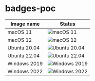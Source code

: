 # badges-poc

Image name | Status
--- | ---
macOS 11 | ![macOS 11](https://img.shields.io/endpoint?url=https%3A%2F%2Fgist.githubusercontent.com%2Fvpolikarpov-akvelon%2F0e7b4bad13ceb1da55245092847008e1%2Fraw%2Fmacos-11.json)
macOS 12 | ![macOS 12](https://img.shields.io/endpoint?url=https%3A%2F%2Fgist.githubusercontent.com%2Fvpolikarpov-akvelon%2F0e7b4bad13ceb1da55245092847008e1%2Fraw%2Fmacos-12.json)
Ubuntu 20.04 | ![Ubuntu 20.04](https://img.shields.io/endpoint?url=https%3A%2F%2Fgist.githubusercontent.com%2Fvpolikarpov-akvelon%2F0e7b4bad13ceb1da55245092847008e1%2Fraw%2Fubuntu-20.json)
Ubuntu 22.04 | ![Ubuntu 22.04](https://img.shields.io/endpoint?url=https%3A%2F%2Fgist.githubusercontent.com%2Fvpolikarpov-akvelon%2F0e7b4bad13ceb1da55245092847008e1%2Fraw%2Fubuntu-22.json)
Windows 2019 | ![Windows 2019](https://img.shields.io/endpoint?url=https%3A%2F%2Fgist.githubusercontent.com%2Fvpolikarpov-akvelon%2F0e7b4bad13ceb1da55245092847008e1%2Fraw%2Fwindows-2019.json)
Windows 2022 | ![Windows 2022](https://img.shields.io/endpoint?url=https%3A%2F%2Fgist.githubusercontent.com%2Fvpolikarpov-akvelon%2F0e7b4bad13ceb1da55245092847008e1%2Fraw%2Fwindows-2022.json)
